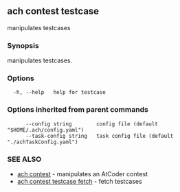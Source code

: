 ## ach contest testcase

manipulates testcases

### Synopsis

manipulates testcases.

### Options

```
  -h, --help   help for testcase
```

### Options inherited from parent commands

```
      --config string        config file (default "$HOME/.ach/config.yaml")
      --task-config string   task config file (default "./achTaskConfig.yaml")
```

### SEE ALSO

* [ach contest](ach_contest.md)	 - manipulates an AtCoder contest
* [ach contest testcase fetch](ach_contest_testcase_fetch.md)	 - fetch testcases

